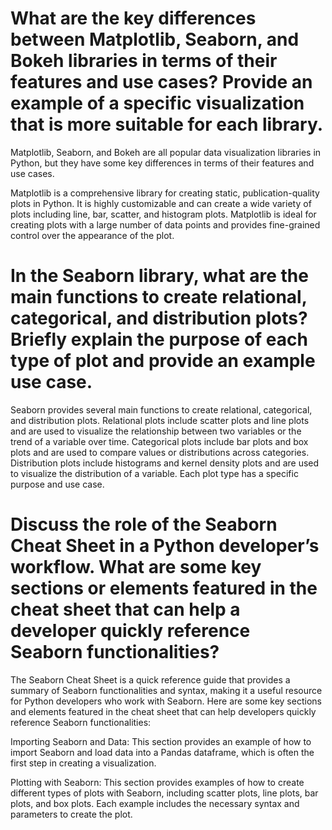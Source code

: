 # What are the key differences between Matplotlib, Seaborn, and Bokeh libraries in terms of their features and use cases? Provide an example of a specific visualization that is more suitable for each library.
Matplotlib, Seaborn, and Bokeh are all popular data visualization libraries in Python, but they have some key differences in terms of their features and use cases.

Matplotlib is a comprehensive library for creating static, publication-quality plots in Python. It is highly customizable and can create a wide variety of plots including line, bar, scatter, and histogram plots. Matplotlib is ideal for creating plots with a large number of data points and provides fine-grained control over the appearance of the plot.
# In the Seaborn library, what are the main functions to create relational, categorical, and distribution plots? Briefly explain the purpose of each type of plot and provide an example use case.
Seaborn provides several main functions to create relational, categorical, and distribution plots. Relational plots include scatter plots and line plots and are used to visualize the relationship between two variables or the trend of a variable over time. Categorical plots include bar plots and box plots and are used to compare values or distributions across categories. Distribution plots include histograms and kernel density plots and are used to visualize the distribution of a variable. Each plot type has a specific purpose and use case.
# Discuss the role of the Seaborn Cheat Sheet in a Python developer’s workflow. What are some key sections or elements featured in the cheat sheet that can help a developer quickly reference Seaborn functionalities?

The Seaborn Cheat Sheet is a quick reference guide that provides a summary of Seaborn functionalities and syntax, making it a useful resource for Python developers who work with Seaborn. Here are some key sections and elements featured in the cheat sheet that can help developers quickly reference Seaborn functionalities:

Importing Seaborn and Data: This section provides an example of how to import Seaborn and load data into a Pandas dataframe, which is often the first step in creating a visualization.

Plotting with Seaborn: This section provides examples of how to create different types of plots with Seaborn, including scatter plots, line plots, bar plots, and box plots. Each example includes the necessary syntax and parameters to create the plot.